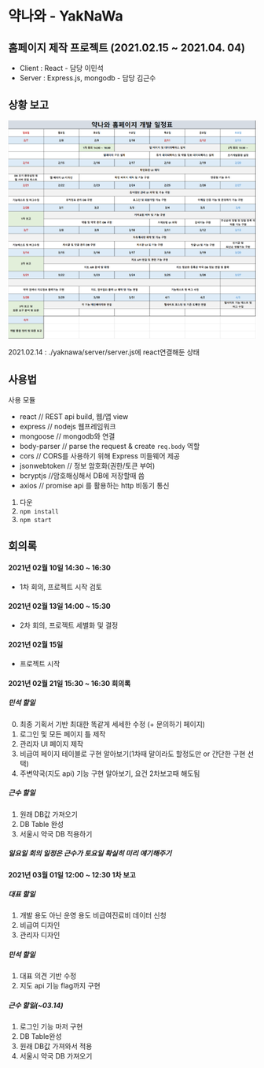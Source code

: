 # 약나와 - YakNaWa

## 홈페이지 제작 프로젝트 (2021.02.15 ~ 2021.04. 04)

- Client : React - 담당 이민석
- Server : Express.js, mongodb - 담당 김근수



## 상황 보고 

![image-20210224014123073](README%20assets/image-20210224014123073.png)

2021.02.14 : ./yaknawa/server/server.js에 react연결해둔 상태



## 사용법

사용 모듈

- react // REST api build, 웹/앱 view
- express // nodejs 웹프레임워크
- mongoose // mongodb와 연결
- body-parser // parse the request & create `req.body` 역할
- cors // CORS를 사용하기 위해 Express 미들웨어 제공 
- jsonwebtoken // 정보 암호화(권한/토큰 부여) 
- bcryptjs //암호해싱해서 DB에 저장할때 씀
- axios // promise api 를 활용하는 http 비동기 통신

1. 다운
2. `npm install`
3. `npm start`



## 회의록

#### 2021년 02월 10일 14:30 ~ 16:30 

- 1차 회의, 프로젝트 시작 검토

#### 2021년 02월 13일 14:00 ~ 15:30

- 2차 회의, 프로젝트 세별화 및 결정

#### 2021년 02월 15일

- 프로젝트 시작

#### 2021년 02월 21일 15:30 ~ 16:30 회의록

##### 민석 할일

0. 최종 기획서 기반 최대한 똑같게 세세한 수정 (+ 문의하기 페이지)
1. 로그인 및 모든 페이지 틀 제작
2. 관리자 UI 페이지 제작
3. 비급여 페이지 테이블로 구현 알아보기(1차때 말이라도 할정도만 or 간단한 구현 선택)
4. 주변약국(지도 api) 기능 구현 알아보기, 요건 2차보고때 해도됨

##### 근수 할일

1. 원래 DB값 가져오기
2. DB Table 완성
3. 서울시 약국 DB 적용하기

##### 일요일 회의 일정은 근수가 토요일 확실히 미리 얘기해주기

#### 2021년 03월 01일 12:00 ~ 12:30 1차 보고

##### 대표 할일

1. 개발 용도 아닌 운영 용도 비급여진료비 데이터 신청
2. 비급여 디자인
3. 관리자 디자인

##### 민석 할일

1. 대표 의견 기반 수정
2. 지도 api 기능 flag까지 구현

##### 근수 할일(~03.14)

1. 로그인 기능 마저 구현
2. DB Table완성
3. 원래 DB값 가져와서 적용
4. 서울시 약국 DB 가져오기
